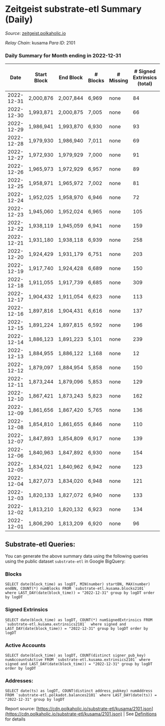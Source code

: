 # Zeitgeist substrate-etl Summary (Daily)

_Source_: [zeitgeist.polkaholic.io](https://zeitgeist.polkaholic.io)

*Relay Chain*: kusama
*Para ID*: 2101



### Daily Summary for Month ending in 2022-12-31


| Date | Start Block | End Block | # Blocks | # Missing | # Signed Extrinsics (total) | # Active Accounts | # Addresses with Balances | # Events | # Transfers | # XCM Transfers In | # XCM Transfers Out |
| ---- | ----------- | --------- | -------- | --------- | --------------------------- | ----------------- | ------------------------- | -------- | ----------- | ------------------ | ------------------- |
| 2022-12-31 | 2,000,876 | 2,007,844 | 6,969 | none  | 84 | 36 | 15,200 | 42,047 | 108  |   |   |
| 2022-12-30 | 1,993,871 | 2,000,875 | 7,005 | none  | 66 | 42 | 15,196 | 40,101 | 30  |   |   |
| 2022-12-29 | 1,986,941 | 1,993,870 | 6,930 | none  | 93 | 62 | 15,194 | 41,508 | 53  |   |   |
| 2022-12-28 | 1,979,930 | 1,986,940 | 7,011 | none  | 69 | 38 | 15,180 | 41,524 | 41  | 1  |   |
| 2022-12-27 | 1,972,930 | 1,979,929 | 7,000 | none  | 91 | 54 | 15,174 | 39,894 | 56  |   |   |
| 2022-12-26 | 1,965,973 | 1,972,929 | 6,957 | none  | 89 | 56 | 15,168 | 41,307 | 54  |   |   |
| 2022-12-25 | 1,958,971 | 1,965,972 | 7,002 | none  | 81 | 44 | 15,161 | 41,347 | 73  |   |   |
| 2022-12-24 | 1,952,025 | 1,958,970 | 6,946 | none  | 72 | 41 | 15,155 | 39,098 | 34  |   |   |
| 2022-12-23 | 1,945,060 | 1,952,024 | 6,965 | none  | 105 | 54 | 15,151 | 40,896 | 80  | 1 ($1,084.53) |   |
| 2022-12-22 | 1,938,119 | 1,945,059 | 6,941 | none  | 159 | 64 | 15,140 | 40,010 | 149  |   |   |
| 2022-12-21 | 1,931,180 | 1,938,118 | 6,939 | none  | 258 | 93 |  | 42,126 | 269  |   |   |
| 2022-12-20 | 1,924,429 | 1,931,179 | 6,751 | none  | 203 | 90 | 15,102 | 39,606 | 252  |   |   |
| 2022-12-19 | 1,917,740 | 1,924,428 | 6,689 | none  | 150 | 75 | 15,090 | 38,620 | 146  |   |   |
| 2022-12-18 | 1,911,055 | 1,917,739 | 6,685 | none  | 309 | 66 | 15,088 | 39,767 | 413  |   |   |
| 2022-12-17 | 1,904,432 | 1,911,054 | 6,623 | none  | 113 | 52 | 15,086 | 37,325 | 39  |   |   |
| 2022-12-16 | 1,897,816 | 1,904,431 | 6,616 | none  | 137 | 68 | 15,086 | 37,412 | 68  |   |   |
| 2022-12-15 | 1,891,224 | 1,897,815 | 6,592 | none  | 196 | 90 | 15,081 | 37,491 | 139  |   |   |
| 2022-12-14 | 1,886,123 | 1,891,223 | 5,101 | none  | 239 | 101 | 15,078 | 30,548 | 211  |   |   |
| 2022-12-13 | 1,884,955 | 1,886,122 | 1,168 | none  | 12 | 8 |  | 6,532 | 3  |   |   |
| 2022-12-12 | 1,879,097 | 1,884,954 | 5,858 | none  | 150 | 68 | 15,074 | 33,207 | 62  |   |   |
| 2022-12-11 | 1,873,244 | 1,879,096 | 5,853 | none  | 129 | 64 |  | 31,729 | 155  | 1  |   |
| 2022-12-10 | 1,867,421 | 1,873,243 | 5,823 | none  | 162 | 77 | 15,064 | 33,086 | 179  |   |   |
| 2022-12-09 | 1,861,656 | 1,867,420 | 5,765 | none  | 136 | 66 | 15,056 | 32,126 | 64  |   |   |
| 2022-12-08 | 1,854,810 | 1,861,655 | 6,846 | none  | 110 | 45 | 15,056 | 36,784 | 70  | 1  |   |
| 2022-12-07 | 1,847,893 | 1,854,809 | 6,917 | none  | 139 | 69 | 15,056 | 37,693 | 121  |   |   |
| 2022-12-06 | 1,840,963 | 1,847,892 | 6,930 | none  | 154 | 72 | 15,054 | 35,902 | 145  | 1  |   |
| 2022-12-05 | 1,834,021 | 1,840,962 | 6,942 | none  | 123 | 69 | 15,058 | 36,829 | 74  |   |   |
| 2022-12-04 | 1,827,073 | 1,834,020 | 6,948 | none  | 121 | 57 | 15,053 | 35,496 | 86  | 1  |   |
| 2022-12-03 | 1,820,133 | 1,827,072 | 6,940 | none  | 133 | 58 | 15,053 | 37,505 | 278  | 1  |   |
| 2022-12-02 | 1,813,210 | 1,820,132 | 6,923 | none  | 134 | 72 | 15,056 | 35,589 | 125  |   |   |
| 2022-12-01 | 1,806,290 | 1,813,209 | 6,920 | none  | 96 | 47 | 15,054 | 36,682 | 144  |   |   |

## Substrate-etl Queries:
You can generate the above summary data using the following queries using the public dataset `substrate-etl` in Google BigQuery:


### Blocks
```
SELECT date(block_time) as logDT, MIN(number) startBN, MAX(number) endBN, COUNT(*) numBlocks FROM `substrate-etl.kusama.blocks2101`  where LAST_DAY(date(block_time)) = "2022-12-31" group by logDT order by logDT
```


### Signed Extrinsics
```
SELECT date(block_time) as logDT, COUNT(*) numSignedExtrinsics FROM `substrate-etl.kusama.extrinsics2101`  where signed and LAST_DAY(date(block_time)) = "2022-12-31" group by logDT order by logDT
```


### Active Accounts
```
SELECT date(block_time) as logDT, COUNT(distinct signer_pub_key) numAccountsActive FROM `substrate-etl.kusama.extrinsics2101` where signed and LAST_DAY(date(block_time)) = "2022-12-31" group by logDT order by logDT
```


### Addresses:
```
SELECT date(ts) as logDT, COUNT(distinct address_pubkey) numAddress FROM `substrate-etl.polkadot.balances2101` where LAST_DAY(date(ts)) = "2022-12-31" group by logDT
```



Report source: [https://cdn.polkaholic.io/substrate-etl/kusama/2101.json](https://cdn.polkaholic.io/substrate-etl/kusama/2101.json) | See [Definitions](/DEFINITIONS.md) for details

